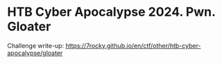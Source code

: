 # HTB Cyber Apocalypse 2024. Pwn. Gloater

Challenge write-up: https://7rocky.github.io/en/ctf/other/htb-cyber-apocalypse/gloater

